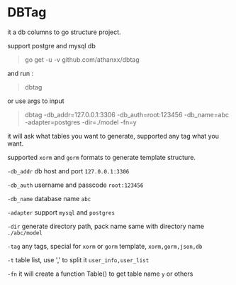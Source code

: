# DBTag

it a db columns to go structure project.

support postgre and mysql db

> go get -u -v github.com/athanxx/dbtag

and run : 

> dbtag

or use args to input

> dbtag -db_addr=127.0.0.1:3306 -db_auth=root:123456 -db_name=abc -adapter=postgres -dir=./model -fn=y   

it will ask what tables you want to generate, supported any tag what you want. 

supported `xorm` and `gorm` formats to generate template structure.



`-db_addr` db host and port `127.0.0.1:3306`

`-db_auth` username and passcode `root:123456`

`-db_name` database name `abc`

`-adapter` support `mysql` and `postgres` 

`-dir` generate directory path, pack name same with directory name `./abc/model`

`-tag` any tags, special for `xorm` or `gorm` template, `xorm,gorm,json,db`

`-t` table list, use ',' to split it `user_info,user_list`

`-fn` it will create a function Table() to get table name `y` or others 

